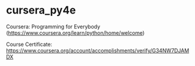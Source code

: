 # cursera_py4e
Coursera: Programming for Everybody (https://www.coursera.org/learn/python/home/welcome)

Course Certificate: https://www.coursera.org/account/accomplishments/verify/G34NW7DJAMDX
